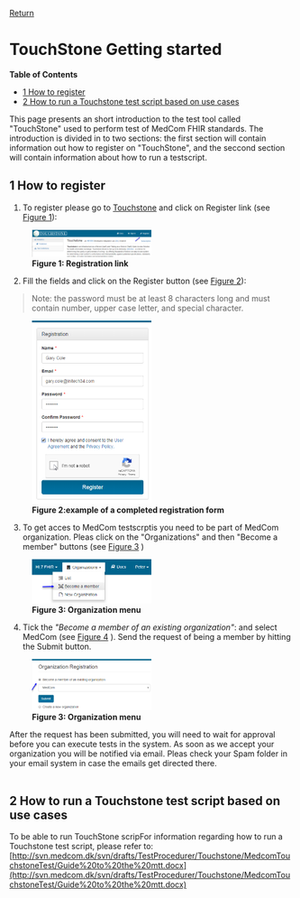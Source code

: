 [Return](../../index.md)

# TouchStone Getting started

**Table of Contents**
* [1 How to register](#1-how-to-register)
* [2 How to run a Touchstone test script based on use cases](#2-how-to-run-a-touchstone-test-script-based-on-use-cases)
<!-- * [3 Touchstone .NET client Demo](#3-touchstone-net-client-demo)
* [4 Java FHIR client setup](#4-java-fhir-client-setup) -->

This page presents an short introduction to the test tool called "TouchStone" used to perform test of MedCom FHIR standards.
The introduction is divided in to two sections: the first section will contain information out how to register on "TouchStone", and the seccond section will contain information about how to run a testscript. 




## 1 How to register

1. To register please go to <a href="https://touchstone.aegis.net/touchstone/" target="_blank">Touchstone</a> and click on Register link (see <a href="#Fig1" target="_blank">Figure 1</a>):
<figure>
<img src="../images/register_link_touchstone.png" alt="Illustration of registerlink" style="width:50%" id="Fig1">
<figcaption text-align = "center"><b>Figure 1: Registration link </b></figcaption>
</figure>

2. Fill the fields and click on the Register button (see  <a href="#Fig2" target="_blank">Figure 2</a>):
 >Note: the password must be at least 8 characters long and must contain number, upper case letter, and special character. 

<figure>
<img src="../images/register_submit.png" alt="example of a completed registration form" style="width:50%" id="Fig2">
<figcaption text-align = "center"><b>Figure 2:example of a completed registration form  </b></figcaption>
</figure>

3. To get acces to MedCom testscrptis you need to be part of MedCom organization. Pleas click on the "Organizations" and then "Become a member" buttons (see <a href="#Fig3" target="_blank">Figure 3</a> )
<figure>
<img src="../images/become_member_menu.png" alt="Organization menu" style="width:50%" id="Fig3">
<figcaption text-align = "center"><b>Figure 3: Organization menu </b></figcaption>
</figure>

4. Tick the <i>"Become a member of an existing organization"</i>: and select MedCom (see <a href="#Fig4" target="_blank">Figure 4</a>  ). Send the request of being a member by hitting the Submit button. 
<figure>
<img src="../images/become_member.png" alt="Become a member " style="width:50%" id="Fig3">
<figcaption text-align = "center"><b>Figure 3: Organization menu </b></figcaption>
</figure>

After the request has been submitted, you will need to wait for approval before you can execute tests in the system. As soon as we accept your organization you will be notified via email. Pleas check your Spam folder in your email system in case the emails get directed there. 
<br>
<br>

## 2 How to run a Touchstone test script based on use cases

To be able to run TouchStone scripFor information regarding how to run a Touchstone test script, please refer to:
[http://svn.medcom.dk/svn/drafts/TestProcedurer/Touchstone/MedcomTouchstoneTest/Guide%20to%20the%20mtt.docx](http://svn.medcom.dk/svn/drafts/TestProcedurer/Touchstone/MedcomTouchstoneTest/Guide%20to%20the%20mtt.docx)










<!-- ## 3 Touchstone .NET client Demo
[Demo of a .NET client](https://github.com/medcomdk/touchstone-client-demo-dotnet) calling the MedCom Touchstone test Suite 


## 4 Java FHIR client setup
[http://svn.medcom.dk/svn/drafts/TestProcedurer/Touchstone/MedcomTouchstoneTest/java%20FHIR%20client.pptx](http://svn.medcom.dk/svn/drafts/TestProcedurer/Touchstone/MedcomTouchstoneTest/java%20FHIR%20client.pptx) -->

<!-- ## 5 Release Notes

[The latest changes of this page can be found here.](ReleaseNotesTouchStoneGettingStarted.md) -->